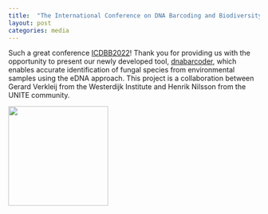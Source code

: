 ```yaml
---
title:  "The International Conference on DNA Barcoding and Biodiversity (ICDBB) 2022"
layout: post
categories: media
---
```


Such a great conference [ICDBB2022](https://ggbc.eu/icdbb-2022-25-27-may-2022-website-now-available/)! Thank you for providing us with the opportunity to present our newly developed tool, 
[dnabarcoder](https://github.com/vuthuyduong/dnabarcoder), 
which enables accurate identification of fungal species from environmental samples using the eDNA approach. 
This project is a collaboration between Gerard Verkleij from the Westerdijk Institute and Henrik Nilsson from the UNITE community.

<img src="https://github.com/vuthuyduong/vuthuyduong.github.io/assets/24915122/ce93ed7f-2502-4f91-90bb-fc33645d51a0" height="200"/>


 
